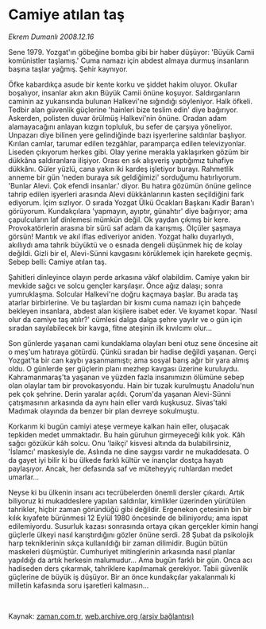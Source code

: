 # Camiye atılan taş

*Ekrem Dumanlı 2008.12.16*

<tr><td class="metin" colspan="2" style="padding-top: 20px; padding-left: 5px; padding-right: 10px;">Sene 1979. Yozgat'ın göbeğine bomba gibi bir haber düşüyor: 'Büyük Camii komünistler taşlamış.' Cuma namazı için abdest almaya durmuş insanların başına taşlar yağmış. Şehir kaynıyor.</td></tr><tr><td class="metin" colspan="2" style="padding-top: 20px; padding-left: 5px; padding-right: 10px;"><p>Öfke kabardıkça asude bir kente korku ve şiddet hakim oluyor. Okullar boşalıyor, insanlar akın akın Büyük Camii önüne koşuyor. Saldırganların caminin az yukarısında bulunan Halkevi'ne sığındığı söyleniyor. Halk öfkeli. Tedbir alan güvenlik güçlerine 'hainleri bize teslim edin' diye bağırıyor. Askerden, polisten duvar örülmüş Halkevi'nin önüne. Oradan adam alamayacağını anlayan kızgın topluluk, bu sefer de çarşıya yöneliyor. Unpazarı diye bilinen yere gelindiğinde bazı işyerlerine saldırılar başlıyor. Kırılan camlar, tarumar edilen tezgâhlar, paramparça edilen televizyonlar. Liseden çıkıyorum herkes gibi. Olay yerine merakla yaklaşırken gözüm bir dükkâna saldıranlara ilişiyor. Orası en sık alışveriş yaptığımız tuhafiye dükkânı. Güler yüzlü, cana yakın iki kardeş işletiyor burayı. Rahmetlik anneme bir gün 'neden buraya sık geldiğimizi' sorduğumu hatırlıyorum. 'Bunlar Alevi. Çok efendi insanlar.' diyor. Bu hatıra gözümün önüne gelince tahrip edilen işyerleri arasında Alevi dükkânlarının kasten seçildiğini fark ediyorum. İçim sızlıyor. O sırada Yozgat Ülkü Ocakları Başkanı Kadir Baran'ı görüyorum. Kundakçılara 'yapmayın, ayıptır, günahtır' diye bağırıyor; ama çapulcuların laf dinlemesi mümkün değil. Ok yaydan çıkmış bir kere. Provokatörlerin arasına bir sürü saf adam da karışmış. Ölçüler şaşmaya görsün! Mantık ve akıl iflas ediveriyor aniden. Yozgat halkı duyarlıydı, akıllıydı ama tahrik büyüktü ve o esnada dengeli düşünmek hiç de kolay değildi. Gizli bir el, Alevi-Sünni kavgasını körüklemek için harekete geçmiş. Sebep belli: Camiye atılan taş. 
<p>Şahitleri dinleyince olayın perde arkasına vâkıf olabildim. Camiye yakın bir mevkide sağcı ve solcu gençler karşılaşır. Önce ağız dalaşı; sonra yumruklaşma. Solcular Halkevi'ne doğru kaçmaya başlar. Bu arada taş atarlar birbirlerine. Ve bu taşlardan bir kısmı cuma namazı için bahçede bekleyen insanlara, abdest alan kişilere isabet eder. Ve kıyamet kopar. 'Nasıl olur da camiye taş atılır?' cümlesi dalga dalga şehre yayılır ve o gün için sıradan sayılabilecek bir kavga, fitne ateşinin ilk kıvılcımı olur... 
<p>Son günlerde yaşanan cami kundaklama olayları beni otuz sene öncesine ait o meş'um hatıraya götürdü. Çünkü sıradan bir hadise değildi yaşanan. Gerçi Yozgat'ta bir can kaybı yaşanmamıştı; ama sosyal barış ağır bir yara almış oldu. O günlerde şer güçlerin planı mezhep kavgası üzerine kuruluydu. Kahramanmaraş'ta yaşanan ve yüzden fazla insanımızın ölümüne sebep olan olaylar tam bir provokasyondu. Hain bir tuzak kurulmuştu Anadolu'nun pek çok şehrine. Derin yaralar açıldı. Çorum'da yaşanan Alevi-Sünni çatışmasının arkasında da aynı hain eller vardı kuşkusuz. Sivas'taki Madımak olayında da benzer bir plan devreye sokulmuştu. 
<p>Korkarım ki bugün camiyi ateşe vermeye kalkan hain eller, oluşacak tepkiden medet ummaktadır. Bu hain güruhun girmeyeceği kılık yok. Kâh sağcı gözükür kâh solcu. Onu 'laikçi' kisvesi altında da bulabilirsiniz, 'İslamcı' maskesiyle de. Aslında ne dine saygısı vardır ne mukaddesata. O da gayet iyi bilir ki bu ülkede farklı kültür ve inançlar dostça hayatı paylaşıyor. Ancak, her defasında saf ve müteheyyiç ruhlardan medet umarlar... 
<p>Neyse ki bu ülkenin insanı acı tecrübelerden önemli dersler çıkardı. Artık biliyoruz ki mukaddeslere yapılan saldırılar, kimlikler üzerinden yürütülen tahrikler, hiçbir zaman göründüğü gibi değildir. Ergenekon çetesinin bin bir kılık kıyafete bürünmesi 12 Eylül 1980 öncesinde de biliniyordu; ama ispat edilemiyordu. Susurluk kazası sonrasında ortaya çıkan gerçekler kimin hangi güçlerle ülkeyi nasıl karıştırdığını gözler önüne serdi. 28 Şubat da psikolojik harp tekniklerinin sıkça kullanıldığı bir zaman dilimidir. Bugün bütün maskeleri düşmüştür. Cumhuriyet mitinglerinin arkasında nasıl planlar yapıldığı da artık herkesin malumudur... Ama bugün farklı bir gün. Onca acı hadiseden ders çıkarmak, tahriklere kapılmamak gerekiyor. Tabii güvenlik güçlerine de büyük iş düşüyor. Bir an önce kundakçılar yakalanmalı ki milletin kafasında soru işaretleri kalmasın... 
<p><br/></p></p></p></p></p></p></td></tr>

Kaynak: [zaman.com.tr](http://zaman.com.tr/yazar.do?yazino=770683), [web.archive.org (arşiv bağlantısı)](http://web.archive.org/web/20090219002958/http://zaman.com.tr:80/yazar.do?yazino=770683)
